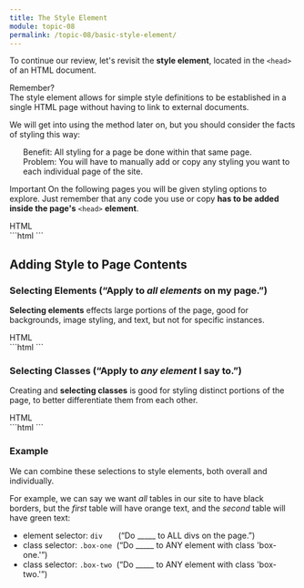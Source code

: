 ```yaml
---
title: The Style Element
module: topic-08
permalink: /topic-08/basic-style-element/
---
```


<div class="divider-heading"></div>

To continue our review, let's revisit the **style element**, located in the `<head>` of an HTML document.

<p><span class="remember-text">Remember?</span><br/>
The style element allows for simple style definitions to be established in a single HTML page without having to link to external documents.</p>


We will get into using the method later on, but you should consider the facts of styling this way:

<ul style="list-style-type: none">
  <li class="icon-pro"> Benefit: All styling for a page be done within that same page.</li>
  <li class="icon-con"> Problem: You will have to manually add or copy any styling you want to each individual page of the site.</li>
</ul>

<span class="label label-danger">Important</span> On the following pages you will be given styling options to explore. Just remember that any code you use or copy **has to be added inside the page's** `<head>` **element**.

<div class="code-heading">
  <span class="html">HTML</span>
</div>
```html
<!DOCTYPE html>
<html>
  <head>
    <title>My Way-Cool Awesome Site</title>
    <style>
      /* “Decorative” styling of page contents... */
    </style>
  </head>

  <body>
    <!-- Page contents that will get styled... -->
  </body>
</html>
```


<div class="divider-pg"></div>


## Adding Style to Page Contents



### Selecting Elements (“Apply to _all elements_ on my page.”)
**Selecting elements** effects large portions of the page, good for backgrounds, image styling, and text, but not for specific instances.

<div class="code-heading">
  <span class="html">HTML</span>
</div>
```html
<style>
  body {
    /* Will affect the ENTIRE body of the page. */
  }
  h1 {
    /* Will affect EVERY heading 1 on the page. */
  }
  img {
    /* Will affect ALL images on the page. */
  }
</style>
```


### Selecting Classes (“Apply to _any element_ I say to.”)
Creating and **selecting classes** is good for styling distinct portions of the page, to better differentiate them from each other.

<div class="code-heading">
  <span class="html">HTML</span>
</div>
```html
<style>
  .a-class {
    /* Will affect ANY element with this class. */
  }
  .content-block {
    /* Will affect ANY element with this class. */
  }
  .page-title {
    /* Will affect ANY element with this class. */
  }
</style>
```


<div class="divider-pg"></div>


### Example
We can combine these selections to style elements, both overall and individually.

For example, we can say we want _all_ tables in our site to have black borders, but the _first_ table will have orange text, and the _second_ table will have green text:
- element selector: `div` &nbsp;&nbsp;&nbsp;&nbsp;&nbsp;&nbsp;(“Do _____ to ALL divs on the page.”)
- class selector: `.box-one` &nbsp;(“Do _____ to ANY element with class 'box-one.'”)
- class selector: `.box-two` &nbsp;(“Do _____ to ANY element with class 'box-two.'”)


<div class="external-embed">
  <p data-height="600" data-theme-id="30567" data-slug-hash="MzWYOM" data-default-tab="html,result" data-user="Media-Ed-Online" data-pen-title="Basic Style Selectors in HTML" class="codepen"></p>
</div>
